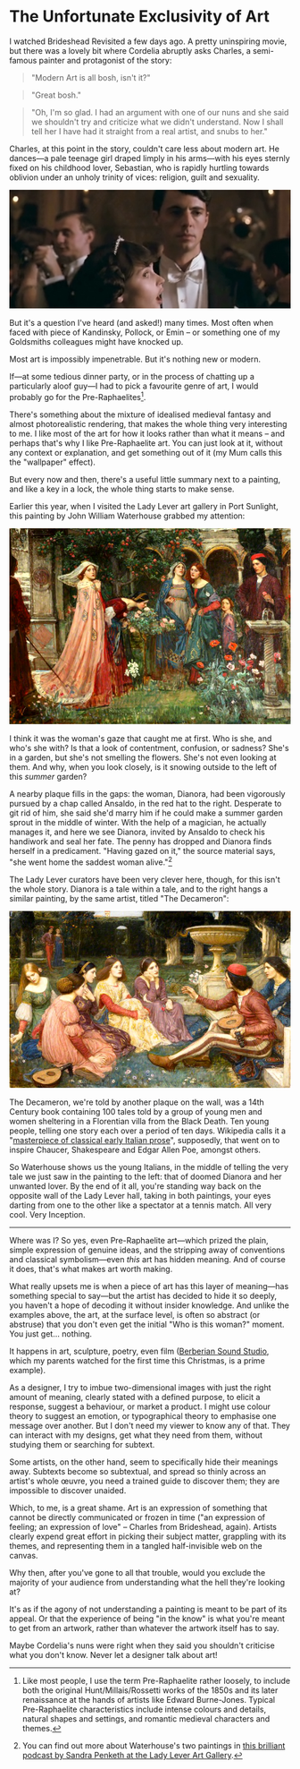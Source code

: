 # The Unfortunate Exclusivity of Art

I watched Brideshead Revisited a few days ago. A pretty uninspiring movie, but there was a lovely bit where Cordelia abruptly asks Charles, a semi-famous painter and protagonist of the story:

> "Modern Art is all bosh, isn't it?"

> "Great bosh."

> "Oh, I'm so glad. I had an argument with one of our nuns and she said we shouldn't try and criticize what we didn't understand. Now I shall tell her I have had it straight from a real artist, and snubs to her."

Charles, at this point in the story, couldn't care less about modern art. He dances—a pale teenage girl draped limply in his arms—with his eyes sternly fixed on his childhood lover, Sebastian, who is rapidly hurtling towards oblivion under an unholy trinity of vices: religion, guilt and sexuality.

![Charles dances with Cordelia in Brideshead Revisited](/media/brideshead-revisited.jpg)

But it's a question I've heard (and asked!) many times. Most often when faced with piece of Kandinsky, Pollock, or Emin – or something one of my Goldsmiths colleagues might have knocked up.

Most art is impossibly impenetrable. But it's nothing new or modern.

If—at some tedious dinner party, or in the process of chatting up a particularly aloof guy—I had to pick a favourite genre of art, I would probably go for the Pre-Raphaelites[^1].

There's something about the mixture of idealised medieval fantasy and almost photorealistic rendering, that makes the whole thing very interesting to me. I like most of the art for how it looks rather than what it means – and perhaps that's why I like Pre-Raphaelite art. You can just look at it, without any context or explanation, and get something out of it (my Mum calls this the "wallpaper" effect).

But every now and then, there's a useful little summary next to a painting, and like a key in a lock, the whole thing starts to make sense.

Earlier this year, when I visited the Lady Lever art gallery in Port Sunlight, this painting by John William Waterhouse grabbed my attention:

[![The Enchanted Garden by John William Waterhouse, 1916](/media/enchanted-garden.jpg)](http://www.bbc.co.uk/arts/yourpaintings/paintings/the-enchanted-garden-102703)

I think it was the woman's gaze that caught me at first. Who is she, and who's she with? Is that a look of contentment, confusion, or sadness? She's in a garden, but she's not smelling the flowers. She's not even looking at them. And why, when you look closely, is it snowing outside to the left of this *summer* garden?

A nearby plaque fills in the gaps: the woman, Dianora, had been vigorously pursued by a chap called Ansaldo, in the red hat to the right. Desperate to git rid of him, she said she'd marry him if he could make a summer garden sprout in the middle of winter. With the help of a magician, he actually manages it, and here we see Dianora, invited by Ansaldo to check his handiwork and seal her fate. The penny has dropped and Dianora finds herself in a predicament. "Having gazed on it," the source material says, "she went home the saddest woman alive."[^2]

The Lady Lever curators have been very clever here, though, for this isn't the whole story. Dianora is a tale within a tale, and to the right hangs a similar painting, by the same artist, titled "The Decameron":

[![The Decameron by John Willian Waterhouse, 1916](/media/decameron.jpg)](http://www.bbc.co.uk/arts/yourpaintings/paintings/the-decameron-117871)

The Decameron, we're told by another plaque on the wall, was a  14th Century book containing 100 tales told by a group of young men and women sheltering in a Florentian villa from the Black Death. Ten young people, telling one story each over a period of ten days. Wikipedia calls it a "[masterpiece of classical early Italian prose](http://en.wikipedia.org/wiki/The_Decameron)", supposedly, that went on to inspire Chaucer, Shakespeare and Edgar Allen Poe, amongst others.

So Waterhouse shows us the young Italians, in the middle of telling the very tale we just saw in the painting to the left: that of doomed Dianora and her unwanted lover. By the end of it all, you're standing way back on the opposite wall of the Lady Lever hall, taking in both paintings, your eyes darting from one to the other like a spectator at a tennis match. All very cool. Very Inception.

* * *

Where was I? So yes, even Pre-Raphaelite art—which prized the plain, simple expression of genuine ideas, and the stripping away of conventions and classical symbolism—even *this* art has hidden meaning. And of course it does, that's what makes art worth making.

What really upsets me is when a piece of art has this layer of meaning—has something special to say—but the artist has decided to hide it so deeply, you haven't a hope of decoding it without insider knowledge. And unlike the examples above, the art, at the surface level, is often so abstract (or abstruse) that you don't even get the initial "Who is this woman?" moment. You just get… nothing.

It happens in art, sculpture, poetry, even film ([Berberian Sound Studio](https://en.wikipedia.org/wiki/Berberian_Sound_Studio), which my parents watched for the first time this Christmas, is a prime example).

As a designer, I try to imbue two-dimensional images with just the right amount of meaning, clearly stated with a defined purpose, to elicit a response, suggest a behaviour, or market a product. I might use colour theory to suggest an emotion, or typographical theory to emphasise one message over another. But I don't need my viewer to know any of that. They can interact with my designs, get what they need from them, without studying them or searching for subtext.

Some artists, on the other hand, seem to specifically hide their meanings away. Subtexts become so subtextual, and spread so thinly across an artist's whole œuvre, you need a trained guide to discover them; they are impossible to discover unaided.

Which, to me, is a great shame. Art is an expression of something that cannot be directly communicated or frozen in time ("an expression of feeling; an expression of love" – Charles from Brideshead, again). Artists clearly expend great effort in picking their subject matter, grappling with its themes, and representing them in a tangled half-invisible web on the canvas.

Why then, after you've gone to all that trouble, would you exclude the majority of your audience from understanding what the hell they're looking at?

It's as if the agony of not understanding a painting is meant to be part of its appeal. Or that the experience of being "in the know" is what you're meant to get from an artwork, rather than whatever the artwork itself has to say.

Maybe Cordelia's nuns were right when they said you shouldn't criticise what you don't know. Never let a designer talk about art!

[^1]: Like most people, I use the term Pre-Raphaelite rather loosely, to include both the original Hunt/Millais/Rossetti works of the 1850s and its later renaissance at the hands of artists like Edward Burne-Jones. Typical Pre-Raphaelite characteristics include intense colours and details, natural shapes and settings, and romantic medieval characters and themes.
[^2]: You can find out more about Waterhouse's two paintings in [this brilliant podcast by Sandra Penketh at the Lady Lever Art Gallery](http://www.liverpoolmuseums.org.uk/podcasts/decameron_enchanted_waterhouse.aspx).
